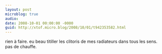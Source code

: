 ```yaml
---
layout: post
microblog: true
audio: 
date: 2008-10-01 00:00:00 -0000
guid: http://xtof.micro.blog/2008/10/01/t942353582.html
---
```

rien à faire. eu beau titiller les clitoris de mes radiateurs dans tous les sens. pas de chauffe.
